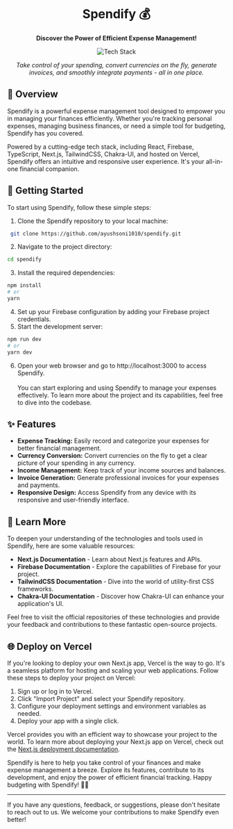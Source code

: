 <h1 align="center">Spendify 💰</h1>

<p align="center">
  <b>Discover the Power of Efficient Expense Management!</b>
</p>

<p align="center">
  <img src="https://img.shields.io/badge/Tech%20Stack-React%20%7C%20Firebase%20%7C%20TypeScript%20%7C%20Next.js%20%7C%20TailwindCSS%20%7C%20Chakra_UI%20%7C%20Vercel-0288d1.svg" alt="Tech Stack" />
</p>

<p align="center">
  <i>Take control of your spending, convert currencies on the fly, generate invoices, and smoothly integrate payments - all in one place.</i>
</p>

## 🌟 Overview

Spendify is a powerful expense management tool designed to empower you in managing your finances efficiently. Whether you're tracking personal expenses, managing business finances, or need a simple tool for budgeting, Spendify has you covered.

Powered by a cutting-edge tech stack, including React, Firebase, TypeScript, Next.js, TailwindCSS, Chakra-UI, and hosted on Vercel, Spendify offers an intuitive and responsive user experience. It's your all-in-one financial companion.

## 🚀 Getting Started

To start using Spendify, follow these simple steps:

1. Clone the Spendify repository to your local machine:
```bash
 git clone https://github.com/ayushsoni1010/spendify.git
```
2. Navigate to the project directory:
```bash
cd spendify
```
3. Install the required dependencies:
```bash
npm install
# or
yarn
```
4. Set up your Firebase configuration by adding your Firebase project credentials.
5. Start the development server:
```bash
npm run dev
# or
yarn dev
```
6. Open your web browser and go to http://localhost:3000 to access Spendify.\
   \
  You can start exploring and using Spendify to manage your expenses effectively. To learn more about the project and its capabilities, feel free to dive into the codebase.

## ✨ Features
- **Expense Tracking:** Easily record and categorize your expenses for better financial management.
- **Currency Conversion:** Convert currencies on the fly to get a clear picture of your spending in any currency.
- **Income Management:** Keep track of your income sources and balances.
- **Invoice Generation:** Generate professional invoices for your expenses and payments.
- **Responsive Design:** Access Spendify from any device with its responsive and user-friendly interface.

## 📝 Learn More
To deepen your understanding of the technologies and tools used in Spendify, here are some valuable resources:

- **Next.js Documentation** - Learn about Next.js features and APIs.
- **Firebase Documentation** - Explore the capabilities of Firebase for your project.
- **TailwindCSS Documentation** - Dive into the world of utility-first CSS frameworks.
- **Chakra-UI Documentation** - Discover how Chakra-UI can enhance your application's UI.

Feel free to visit the official repositories of these technologies and provide your feedback and contributions to these fantastic open-source projects.

## 🌐 Deploy on Vercel
If you're looking to deploy your own Next.js app, Vercel is the way to go. It's a seamless platform for hosting and scaling your web applications. Follow these steps to deploy your project on Vercel:
1. Sign up or log in to Vercel.
2. Click "Import Project" and select your Spendify repository.
3. Configure your deployment settings and environment variables as needed.
4. Deploy your app with a single click.

Vercel provides you with an efficient way to showcase your project to the world. To learn more about deploying your Next.js app on Vercel, check out the [Next.js deployment documentation](https://nextjs.org/docs/pages/building-your-application/deploying).

Spendify is here to help you take control of your finances and make expense management a breeze. Explore its features, contribute to its development, and enjoy the power of efficient financial tracking. Happy budgeting with Spendify! 💸🚀

--- 

If you have any questions, feedback, or suggestions, please don't hesitate to reach out to us. We welcome your contributions to make Spendify even better!
